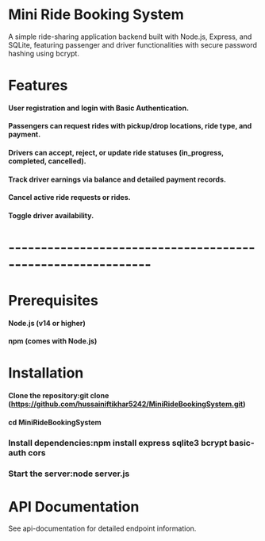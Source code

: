 # Mini Ride Booking System
A simple ride-sharing application backend built with Node.js, Express, and SQLite, featuring passenger and driver functionalities with secure password hashing using bcrypt.
# Features

#### User registration and login with Basic Authentication.
#### Passengers can request rides with pickup/drop locations, ride type, and payment.
#### Drivers can accept, reject, or update ride statuses (in_progress, completed, cancelled).
#### Track driver earnings via balance and detailed payment records.
#### Cancel active ride requests or rides.
#### Toggle driver availability.
# ------------------------------------------------------------

# Prerequisites

#### Node.js (v14 or higher)
#### npm (comes with Node.js)

# Installation

#### Clone the repository:git clone (https://github.com/hussainiftikhar5242/MiniRideBookingSystem.git)
#### cd MiniRideBookingSystem


### Install dependencies:npm install express sqlite3 bcrypt basic-auth cors


### Start the server:node server.js



# API Documentation
See api-documentation for detailed endpoint information.
